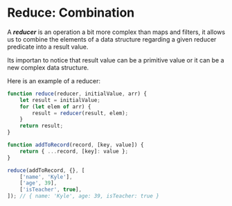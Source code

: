 # Reduce: Combination

A ***reducer*** is an operation a bit more complex than maps and filters, it allows us to combine the elements of a data structure regarding a given reducer predicate into a result value.

Its importan to notice that result value can be a primitive value or it can be a new complex data structure.

Here is an example of a reducer:

```js
function reduce(reducer, initialValue, arr) {
    let result = initialValue;
    for (let elem of arr) {
        result = reducer(result, elem);
    }
    return result;
}

function addToRecord(record, [key, value]) {
    return { ...record, [key]: value };
}

reduce(addToRecord, {}, [
    ['name', 'Kyle'],
    ['age', 39],
    ['isTeacher', true],
]); // { name: 'Kyle', age: 39, isTeacher: true }
```